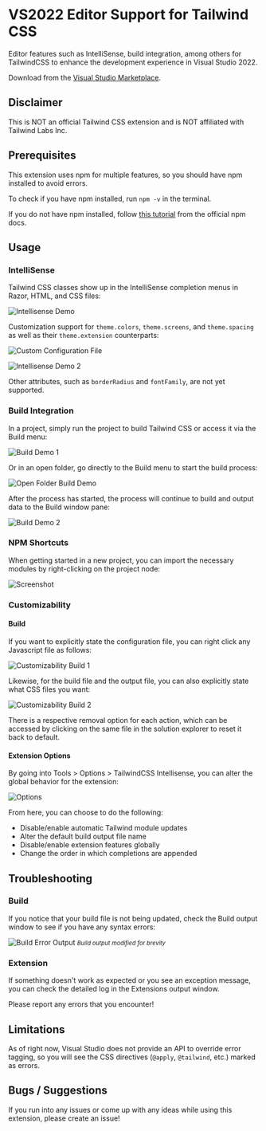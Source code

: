 # VS2022 Editor Support for Tailwind CSS

Editor features such as IntelliSense, build integration, among others for TailwindCSS to enhance the development experience in Visual Studio 2022.

Download from the [Visual Studio Marketplace](link).

## Disclaimer

This is NOT an official Tailwind CSS extension and is NOT affiliated with Tailwind Labs Inc. 

## Prerequisites

This extension uses npm for multiple features, so you should have npm installed to avoid errors.

To check if you have npm installed, run `npm -v` in the terminal.

If you do not have npm installed, follow [this tutorial](https://docs.npmjs.com/downloading-and-installing-node-js-and-npm) from the official npm docs.

## Usage

### IntelliSense

Tailwind CSS classes show up in the IntelliSense completion menus in Razor, HTML, and CSS files:

![Intellisense Demo](art/IntelliSense-Demo-1.gif)

Customization support for `theme.colors`, `theme.screens`, and `theme.spacing` as well as their `theme.extension` counterparts:

![Custom Configuration File](art/IntelliSense-Demo-2-Configuration.png)

![Intellisense Demo 2](art/IntelliSense-Demo-3.png)

Other attributes, such as `borderRadius` and `fontFamily`, are not yet supported.

### Build Integration

In a project, simply run the project to build Tailwind CSS or access it via the Build menu:

![Build Demo 1](art/Build-Demo-1.png)

Or in an open folder, go directly to the Build menu to start the build process:

![Open Folder Build Demo](art/Build-Demo-3.png)

After the process has started, the process will continue to build and output data to the Build window pane:

![Build Demo 2](art/Build-Demo-2.png)

### NPM Shortcuts

When getting started in a new project, you can import the necessary modules by right-clicking on the project node:

![Screenshot](art/NPM-Shortcuts-1.png)

### Customizability

#### Build

If you want to explicitly state the configuration file, you can right click any Javascript file as follows:

![Customizability Build 1](art/Customizability-Build-1.png)

Likewise, for the build file and the output file, you can also explicitly state what CSS files you want:

![Customizability Build 2](art/Customizability-Build-2.png)

There is a respective removal option for each action, which can be accessed by clicking on the same file in the solution explorer to reset it back to default.

#### Extension Options

By going into Tools > Options > TailwindCSS Intellisense, you can alter the global behavior for the extension:

![Options](art/Options-Demo.png)

From here, you can choose to do the following:

* Disable/enable automatic Tailwind module updates
* Alter the default build output file name
* Disable/enable extension features globally
* Change the order in which completions are appended

## Troubleshooting

### Build

If you notice that your build file is not being updated, check the Build output window to see if you have any syntax errors:

![Build Error Output](art/Troubleshooting-Build.png)
<small>
*Build output modified for brevity*
</small>

### Extension

If something doesn't work as expected or you see an exception message, you can check the detailed log in the Extensions output window.

Please report any errors that you encounter!

## Limitations

As of right now, Visual Studio does not provide an API to override error tagging, so you will see the CSS directives (`@apply`, `@tailwind`, etc.) marked as errors.

## Bugs / Suggestions

If you run into any issues or come up with any ideas while using this extension, please create  an issue!
